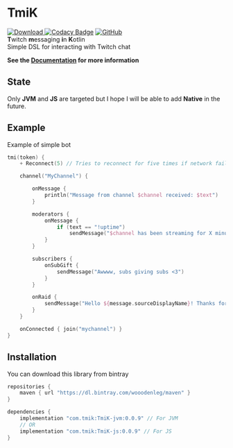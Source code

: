 # TmiK
[ ![Download](https://api.bintray.com/packages/wooodenleg/maven/TmiK-experimental/images/download.svg?version=0.0.9-exp1) ](https://bintray.com/wooodenleg/maven/TmiK-experimental/_latestVersion)
[![Codacy Badge](https://api.codacy.com/project/badge/Grade/03cd61c9bd1f40a2baf416ae1c84ade6)](https://www.codacy.com/app/wooodenleg/TmiK?utm_source=github.com&amp;utm_medium=referral&amp;utm_content=wooodenleg/TmiK&amp;utm_campaign=Badge_Grade)
[![GitHub](https://img.shields.io/github/license/wooodenleg/TmiK.svg?color=blue)](https://github.com/wooodenleg/TmiK/blob/master/LICENSE)  
**T**witch **m**essaging **i**n **K**otlin  
Simple DSL for interacting with Twitch chat

**See the [Documentation](https://github.com/wooodenleg/TmiK/wiki) for more information**

## State
Only **JVM** and **JS** are targeted but I hope I will be able to add **Native** in the future.  
 
## Example
Example of simple bot
```kotlin
tmi(token) {
    + Reconnect(5) // Tries to reconnect for five times if network fails (and re-joins all channels)

    channel("MyChannel") {

        onMessage {
            println("Message from channel $channel received: $text")
        }

        moderators {
            onMessage {
                if (text == "!uptime")
                    sendMessage("$channel has been streaming for X minutes")
            }
        }

        subscribers {
            onSubGift {
                sendMessage("Awwww, subs giving subs <3")
            }
        }

        onRaid {
            sendMessage("Hello ${message.sourceDisplayName}! Thanks for the raid!")
        }
    }

    onConnected { join("mychannel") }
}
``` 
 
## Installation
You can download this library from bintray
```groovy
repositories {
    maven { url "https://dl.bintray.com/wooodenleg/maven" }
}

dependencies {
    implementation "com.tmik:TmiK-jvm:0.0.9" // For JVM
    // OR
    implementation "com.tmik:TmiK-js:0.0.9" // For JS
}
```

